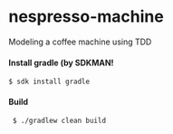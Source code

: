 # nespresso-machine
Modeling a coffee machine using TDD

#### Install gradle (by SDKMAN!
``$ sdk install gradle``

#### Build
`` $ ./gradlew clean build``